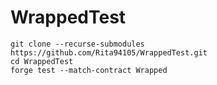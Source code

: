 # WrappedTest

```
git clone --recurse-submodules https://github.com/Rita94105/WrappedTest.git
cd WrappedTest
forge test --match-contract Wrapped
```

